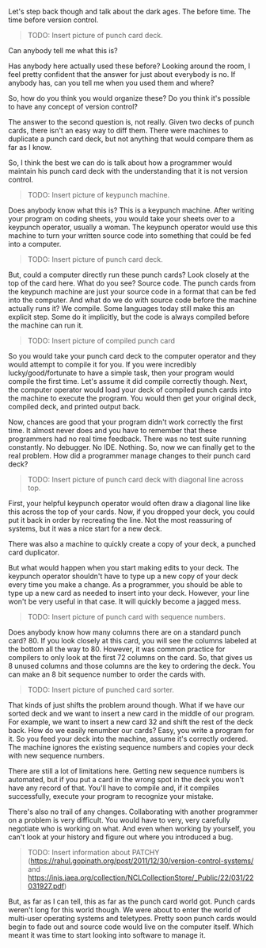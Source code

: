 Let's step back though and talk about the dark ages. The before time. The time before version control. 

> TODO: Insert picture of punch card deck.

Can anybody tell me what this is?

Has anybody here actually used these before? Looking around the room, I feel pretty confident that the answer for just about everybody is no. If anybody has, can you tell me when you used them and where?

So, how do you think you would organize these? Do you think it's possible to have any concept of version control?

The answer to the second question is, not really. Given two decks of punch cards, there isn't an easy way to diff them. There were machines to duplicate a punch card deck, but not anything that would compare them as far as I know.

So, I think the best we can do is talk about how a programmer would maintain his punch card deck with the understanding that it is not version control.

> TODO: Insert picture of keypunch machine.

Does anybody know what this is? This is a keypunch machine. After writing your program on coding sheets, you would take your sheets over to a keypunch operator, usually a woman. The keypunch operator would use this machine to turn your written source code into something that could be fed into a computer.

> TODO: Insert picture of punch card deck.

But, could a computer directly run these punch cards? Look closely at the top of the card here. What do you see? Source code. The punch cards from the keypunch machine are just your source code in a format that can be fed into the computer. And what do we do with source code before the machine actually runs it? We compile. Some languages today still make this an explicit step. Some do it implicitly, but the code is always compiled before the machine can run it.

> TODO: Insert picture of compiled punch card

So you would take your punch card deck to the computer operator and they would attempt to compile it for you. If you were incredibly lucky/good/fortunate to have a simple task, then your program would compile the first time. Let's assume it did compile correctly though. Next, the computer operator would load your deck of compiled punch cards into the machine to execute the program. You would then get your original deck, compiled deck, and printed output back.

Now, chances are good that your program didn't work correctly the first time. It almost never does and you have to remember that these programmers had no real time feedback. There was no test suite running constantly. No debugger. No IDE. Nothing. So, now we can finally get to the real problem. How did a programmer manage changes to their punch card deck?

> TODO: Insert picture of punch card deck with diagonal line across top.

First, your helpful keypunch operator would often draw a diagonal line like this across the top of your cards. Now, if you dropped your deck, you could put it back in order by recreating the line. Not the most reassuring of systems, but it was a nice start for a new deck.

There was also a machine to quickly create a copy of your deck, a punched card duplicator.

But what would happen when you start making edits to your deck. The keypunch operator shouldn't have to type up a new copy of your deck every time you make a change. As a programmer, you should be able to type up a new card as needed to insert into your deck. However, your line won't be very useful in that case. It will quickly become a jagged mess.

> TODO: Insert picture of punch card with sequence numbers.

Does anybody know how many columns there are on a standard punch card? 80. If you look closely at this card, you will see the columns labeled at the bottom all the way to 80. However, it was common practice for compilers to only look at the first 72 columns on the card. So, that gives us 8 unused columns and those columns are the key to ordering the deck. You can make an 8 bit sequence number to order the cards with.

> TODO: Insert picture of punched card sorter.

That kinds of just shifts the problem around though. What if we have our sorted deck and we want to insert a new card in the middle of our program. For example, we want to insert a new card 32 and shift the rest of the deck back. How do we easily renumber our cards? Easy, you write a program for it. So you feed your deck into the machine, assume it's correctly ordered. The machine ignores the existing sequence numbers and copies your deck with new sequence numbers.

There are still a lot of limitations here. Getting new sequence numbers is automated, but if you put a card in the wrong spot in the deck you won't have any record of that. You'll have to compile and, if it compiles successfully, execute your program to recognize your mistake.

There's also no trail of any changes. Collaborating with another programmer on a problem is very difficult. You would have to very, very carefully negotiate who is working on what. And even when working by yourself, you can't look at your history and figure out where you introduced a bug.

> TODO: Insert information about PATCHY (https://rahul.gopinath.org/post/2011/12/30/version-control-systems/ and https://inis.iaea.org/collection/NCLCollectionStore/_Public/22/031/22031927.pdf)

But, as far as I can tell, this as far as the punch card world got. Punch cards weren't long for this world though. We were about to enter the world of multi-user operating systems and teletypes. Pretty soon punch cards would begin to fade out and source code would live on the computer itself. Which meant it was time to start looking into software to manage it.